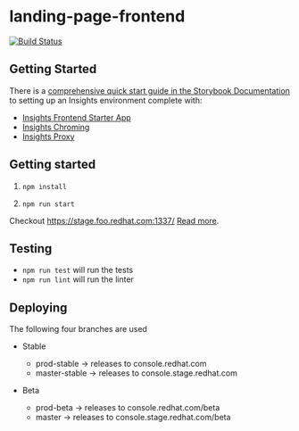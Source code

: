# landing-page-frontend

[![Build Status](https://travis-ci.org/RedHatInsights/landing-page-frontend.svg?branch=master)](https://travis-ci.org/RedHatInsights/landing-page-frontend)

## Getting Started

There is a [comprehensive quick start guide in the Storybook Documentation](https://github.com/RedHatInsights/insights-frontend-storybook/blob/master/src/docs/welcome/quickStart/DOC.md) to setting up an Insights environment complete with:

- [Insights Frontend Starter App](https://github.com/RedHatInsights/insights-frontend-starter-app)
- [Insights Chroming](https://github.com/RedHatInsights/insights-chrome)
- [Insights Proxy](https://github.com/RedHatInsights/insights-proxy)

## Getting started

1. ```npm install```

2. ```npm run start```

Checkout https://stage.foo.redhat.com:1337/ [Read more](https://github.com/RedHatInsights/frontend-components/tree/master/packages/config#useproxy).

## Testing

- `npm run test` will run the tests
- `npm run lint` will run the linter

## Deploying

The following four branches are used

- Stable
  - prod-stable -> releases to console.redhat.com
  - master-stable -> releases to console.stage.redhat.com

- Beta
  - prod-beta -> releases to console.redhat.com/beta
  - master -> releases to console.stage.redhat.com/beta

